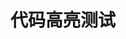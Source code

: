---
layout: post
title:  "代码高亮测试"
image: ''
tags:
- 测试
description: '这是用来测试的标签'
categories:
- 测试Tag2
---